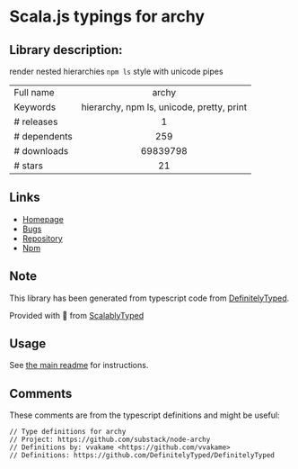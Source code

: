 
# Scala.js typings for archy


## Library description:
render nested hierarchies `npm ls` style with unicode pipes

|                    |                 |
| ------------------ | :-------------: |
| Full name          | archy |
| Keywords           | hierarchy, npm ls, unicode, pretty, print |
| # releases         | 1 |
| # dependents       | 259 |
| # downloads        | 69839798 |
| # stars            | 21 |

## Links
- [Homepage](https://github.com/substack/node-archy)
- [Bugs](https://github.com/substack/node-archy/issues)
- [Repository](https://github.com/substack/node-archy)
- [Npm](https://www.npmjs.com/package/archy)
    


## Note
This library has been generated from typescript code from [DefinitelyTyped](https://definitelytyped.org).

Provided with :purple_heart: from [ScalablyTyped](https://github.com/oyvindberg/ScalablyTyped)

## Usage
See [the main readme](../../readme.md) for instructions.

## Comments

These comments are from the typescript definitions and might be useful:
```
// Type definitions for archy
// Project: https://github.com/substack/node-archy
// Definitions by: vvakame <https://github.com/vvakame>
// Definitions: https://github.com/DefinitelyTyped/DefinitelyTyped

```

